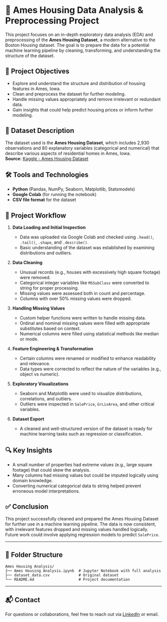
# 🏡 Ames Housing Data Analysis & Preprocessing Project

This project focuses on an in-depth exploratory data analysis (EDA) and preprocessing of the **Ames Housing Dataset**, a modern alternative to the Boston Housing dataset. The goal is to prepare the data for a potential machine learning pipeline by cleaning, transforming, and understanding the structure of the dataset.

## 📌 Project Objectives

- Explore and understand the structure and distribution of housing features in Ames, Iowa.
- Clean and preprocess the dataset for further modeling.
- Handle missing values appropriately and remove irrelevant or redundant data.
- Gain insights that could help predict housing prices or inform further modeling.

## 🧾 Dataset Description

The dataset used is the **Ames Housing Dataset**, which includes 2,930 observations and 80 explanatory variables (categorical and numerical) that describe various aspects of residential homes in Ames, Iowa.  
**Source**: [Kaggle - Ames Housing Dataset](https://www.kaggle.com/datasets/shashanknecrothapa/ames-housing-dataset)

## 🛠️ Tools and Technologies

- **Python** (Pandas, NumPy, Seaborn, Matplotlib, Statsmodels)
- **Google Colab** (for running the notebook)
- **CSV file format** for the dataset

## 📂 Project Workflow

1. **Data Loading and Initial Inspection**
   - Data was uploaded via Google Colab and checked using `.head()`, `.tail()`, `.shape`, and `.describe()`.
   - Basic understanding of the dataset was established by examining distributions and outliers.

2. **Data Cleaning**
   - Unusual records (e.g., houses with excessively high square footage) were removed.
   - Categorical integer variables like `MSSubClass` were converted to string for proper processing.
   - Missing values were assessed both in count and percentage.
   - Columns with over 50% missing values were dropped.

3. **Handling Missing Values**
   - Custom helper functions were written to handle missing data.
   - Ordinal and nominal missing values were filled with appropriate substitutes based on context.
   - Numerical columns were filled using statistical methods like median or mode.

4. **Feature Engineering & Transformation**
   - Certain columns were renamed or modified to enhance readability and relevance.
   - Data types were corrected to reflect the nature of the variables (e.g., object vs numeric).

5. **Exploratory Visualizations**
   - Seaborn and Matplotlib were used to visualize distributions, correlations, and outliers.
   - Outliers were inspected in `SalePrice`, `GrLivArea`, and other critical variables.

6. **Dataset Export**
   - A cleaned and well-structured version of the dataset is ready for machine learning tasks such as regression or classification.

## 🔍 Key Insights

- A small number of properties had extreme values (e.g., large square footage) that could skew the analysis.
- Many columns had missing values but could be imputed logically using domain knowledge.
- Converting numerical categorical data to string helped prevent erroneous model interpretations.

## ✅ Conclusion

This project successfully cleaned and prepared the Ames Housing Dataset for further use in a machine learning pipeline. The data is now consistent, with irrelevant features dropped and missing values handled logically. Future work could involve applying regression models to predict `SalePrice`.

---

## 📁 Folder Structure

```
Ames Housing Analysis/
├── Ames Housing Analysis.ipynb  # Jupyter Notebook with full analysis
├── dataset_data.csv             # Original dataset
└── README.md                    # Project documentation
```

---

## 📬 Contact

For questions or collaborations, feel free to reach out via [LinkedIn](https://linkedin.com) or email.
